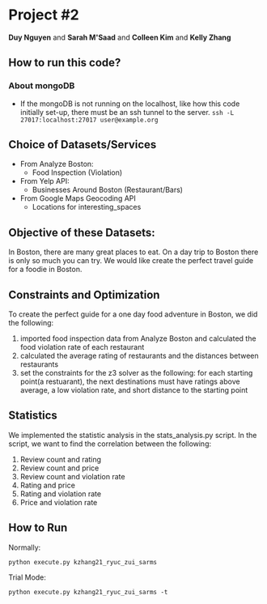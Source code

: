 # Project #2
**Duy Nguyen** and **Sarah M'Saad** and **Colleen Kim** and **Kelly Zhang**

## How to run this code?

### About mongoDB
- If the mongoDB is not running on the localhost, like how this code initially set-up, there must be an ssh tunnel to the server.
`ssh -L 27017:localhost:27017 user@example.org`

## Choice of Datasets/Services

- From Analyze Boston:
    - Food Inspection (Violation)
- From Yelp API:
    - Businesses Around Boston (Restaurant/Bars)
- From Google Maps Geocoding API
    - Locations for interesting_spaces

## Objective of these Datasets:
In Boston, there are many great places to eat. On a day trip to Boston there is only so much you can try. We would like create the perfect travel guide for a foodie in Boston.

## Constraints and Optimization
To create the perfect guide for a one day food adventure in Boston, we did the following:
1. imported food inspection data from Analyze Boston and calculated the food violation rate of each restaurant
2. calculated the average rating of restaurants and the distances between restaurants
3. set the constraints for the z3 solver as the following: for each starting point(a restuarant), the next destinations must have ratings above average, a low violation rate, and short distance to the starting point

## Statistics
We implemented the statistic analysis in the stats_analysis.py script. In the script, we want to find the correlation between the following:

1. Review count and rating
2. Review count and price
3. Review count and violation rate
4. Rating and price
5. Rating and violation rate
3. Price and violation rate

## How to Run

Normally:
```
python execute.py kzhang21_ryuc_zui_sarms
```

Trial Mode:
```
python execute.py kzhang21_ryuc_zui_sarms -t
```
